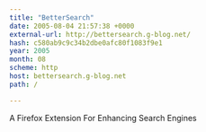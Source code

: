 ```yaml
---
title: "BetterSearch"
date: 2005-08-04 21:57:38 +0000
external-url: http://bettersearch.g-blog.net/
hash: c580ab9c9c34b2dbe0afc80f1083f9e1
year: 2005
month: 08
scheme: http
host: bettersearch.g-blog.net
path: /

---
```


A Firefox Extension For Enhancing Search Engines
